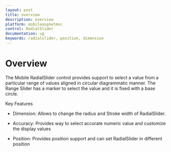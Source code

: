 ```yaml
---
layout: post
title: overview
description: overview
platform: mobileaspnetmvc
control: RadialSlider
documentation: ug
keywords: radialslider, position, dimension
---
```


# Overview

The Mobile RadialSlider control provides support to select a value from a particular range of values aligned in circular diagrammatic manner. The Range Slider has a marker to select the value and it is fixed with a base circle.

Key Features

* Dimension: Allows to change the radius and Stroke width of RadialSlider.

* Accuracy: Provides way to select accurate numeric value and customize the display values

* Position: Provides position support and can set RadialSlider in different position

